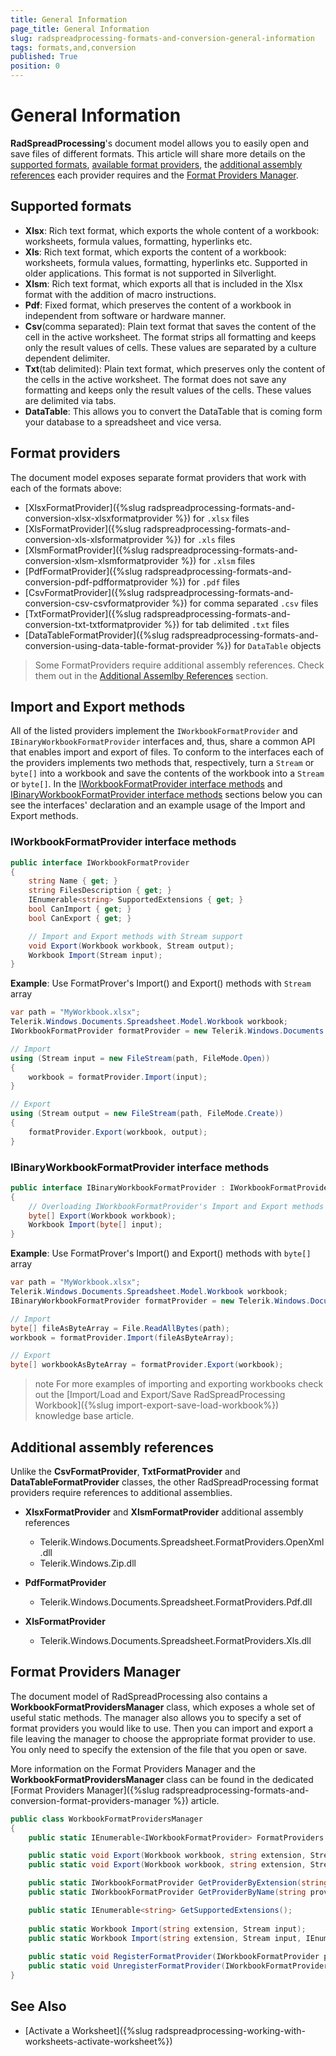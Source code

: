 ```yaml
---
title: General Information
page_title: General Information
slug: radspreadprocessing-formats-and-conversion-general-information
tags: formats,and,conversion
published: True
position: 0
---
```


# General Information

__RadSpreadProcessing__'s document model allows you to easily open and save files of different formats. This article will share more details on the [supported formats](#supported-formats), [available format providers](#format-providers), the [additional assembly references](#additional-assembly-references) each provider requires and the [Format Providers Manager](#format-providers-manager).

## Supported formats      

* __Xlsx__: Rich text format, which exports the whole content of a workbook: worksheets, formula values, formatting, hyperlinks etc.
* __Xls__: Rich text format, which exports the content of a workbook: worksheets, formula values, formatting, hyperlinks etc. Supported in older applications. This format is not supported in Silverlight.
* __Xlsm__: Rich text format, which exports all that is included in the Xlsx format with the addition of macro instructions.
* __Pdf__: Fixed format, which preserves the content of a workbook in independent from software or hardware manner.
* __Csv__(comma separated): Plain text format that saves the content of the cell in the active worksheet. The format strips all formatting and keeps only the result values of cells. These values are separated by a culture dependent delimiter.
* __Txt__(tab delimited): Plain text format, which preserves only the content of the cells in the active worksheet. The format does not save any formatting and keeps only the result values of the cells. These values are delimited via tabs.
* **DataTable**: This allows you to convert the DataTable that is coming form your database to a spreadsheet and vice versa. 


## Format providers​          

The document model exposes separate format providers that work with each of the formats above: 
- [XlsxFormatProvider]({%slug radspreadprocessing-formats-and-conversion-xlsx-xlsxformatprovider %}) for `.xlsx` files
- [XlsFormatProvider]({%slug radspreadprocessing-formats-and-conversion-xls-xlsformatprovider %}) for `.xls` files
- [XlsmFormatProvider]({%slug radspreadprocessing-formats-and-conversion-xlsm-xlsmformatprovider %}) for `.xlsm` files
- [PdfFormatProvider]({%slug radspreadprocessing-formats-and-conversion-pdf-pdfformatprovider %}) for `.pdf` files
- [CsvFormatProvider]({%slug radspreadprocessing-formats-and-conversion-csv-csvformatprovider %}) for comma separated `.csv` files
- [TxtFormatProvider]({%slug radspreadprocessing-formats-and-conversion-txt-txtformatprovider %}) for tab delimited `.txt` files
- [DataTableFormatProvider]({%slug radspreadprocessing-formats-and-conversion-using-data-table-format-provider %}) for `DataTable` objects

> Some FormatProviders require additional assembly references. Check them out in the [Additional Assemlby References](#additional-assembly-references) section.
 
## Import and Export methods

All of the listed providers implement the `IWorkbookFormatProvider` and `IBinaryWorkbookFormatProvider` interfaces and, thus, share a common API that enables import and export of files. To conform to the interfaces each of the providers implements two methods that, respectively, turn a `Stream` or `byte[]` into a workbook and save the contents of the workbook into a `Stream` or `byte[]`. In the [IWorkbookFormatProvider interface methods](#iworkbookformatprovider-interface-methods) and  [IBinaryWorkbookFormatProvider interface methods](#ibinaryworkbookformatprovider-interface-methods) sections below you can see the interfaces' declaration and an example usage of the Import and Export methods.

### IWorkbookFormatProvider interface methods

````C#
public interface IWorkbookFormatProvider
{
    string Name { get; }
    string FilesDescription { get; }
    IEnumerable<string> SupportedExtensions { get; }
    bool CanImport { get; }
    bool CanExport { get; }

    // Import and Export methods with Stream support
    void Export(Workbook workbook, Stream output);
    Workbook Import(Stream input);
}
````

__Example__: Use FormatProver's Import() and Export() methods with `Stream` array 

````C#
var path = "MyWorkbook.xlsx";
Telerik.Windows.Documents.Spreadsheet.Model.Workbook workbook;
IWorkbookFormatProvider formatProvider = new Telerik.Windows.Documents.Spreadsheet.FormatProviders.OpenXml.Xlsx.XlsxFormatProvider();

// Import 
using (Stream input = new FileStream(path, FileMode.Open))
{
    workbook = formatProvider.Import(input);
}

// Export
using (Stream output = new FileStream(path, FileMode.Create))
{
    formatProvider.Export(workbook, output);
}
````


### IBinaryWorkbookFormatProvider interface methods

````C#
public interface IBinaryWorkbookFormatProvider : IWorkbookFormatProvider
{
    // Overloading IWorkbookFormatProvider's Import and Export methods to support byte[]
    byte[] Export(Workbook workbook);
    Workbook Import(byte[] input);
}
````

__Example__: Use FormatProver's Import() and Export() methods with `byte[]` array 

````C#
var path = "MyWorkbook.xlsx";
Telerik.Windows.Documents.Spreadsheet.Model.Workbook workbook;
IBinaryWorkbookFormatProvider formatProvider = new Telerik.Windows.Documents.Spreadsheet.FormatProviders.OpenXml.Xlsx.XlsxFormatProvider();

// Import
byte[] fileAsByteArray = File.ReadAllBytes(path);
workbook = formatProvider.Import(fileAsByteArray);

// Export
byte[] workbookAsByteArray = formatProvider.Export(workbook);
````

>note For more examples of importing and exporting workbooks check out the [Import/Load and Export/Save RadSpreadProcessing Workbook]({%slug import-export-save-load-workbook%}) knowledge base article.

## Additional assembly references

Unlike the __CsvFormatProvider__, __TxtFormatProvider__ and __DataTableFormatProvider__ classes, the other RadSpreadProcessing format providers require references to additional assemblies.

- **XlsxFormatProvider** and **XlsmFormatProvider** additional assembly references
  * Telerik.Windows.Documents.Spreadsheet.FormatProviders.OpenXml.dll
  * Telerik.Windows.Zip.dll

- **PdfFormatProvider**
  * Telerik.Windows.Documents.Spreadsheet.FormatProviders.Pdf.dll

- **XlsFormatProvider**
  * Telerik.Windows.Documents.Spreadsheet.FormatProviders.Xls.dll


## Format Providers Manager

The document model of RadSpreadProcessing also contains a __WorkbookFormatProvidersManager__ class, which exposes a whole set of useful static methods. The manager also allows you to specify a set of format providers you would like to use. Then you can import and export a file leaving the manager to choose the appropriate format provider to use. You only need to specify the extension of the file that you open or save.

More information on the Format Providers Manager and the __WorkbookFormatProvidersManager__ class can be found in the dedicated [Format Providers Manager]({%slug radspreadprocessing-formats-and-conversion-format-providers-manager %}) article.
      
````C#
public class WorkbookFormatProvidersManager
{
    public static IEnumerable<IWorkbookFormatProvider> FormatProviders { get; }

    public static void Export(Workbook workbook, string extension, Stream output);
    public static void Export(Workbook workbook, string extension, Stream output, IEnumerable<IWorkbookFormatProvider> formatProviders);

    public static IWorkbookFormatProvider GetProviderByExtension(string extension);
    public static IWorkbookFormatProvider GetProviderByName(string providerName);

    public static IEnumerable<string> GetSupportedExtensions();
    
    public static Workbook Import(string extension, Stream input);
    public static Workbook Import(string extension, Stream input, IEnumerable<IWorkbookFormatProvider> formatProviders);
    
    public static void RegisterFormatProvider(IWorkbookFormatProvider provider);
    public static void UnregisterFormatProvider(IWorkbookFormatProvider provider);
}
````

## See Also

 * [Activate a Worksheet]({%slug radspreadprocessing-working-with-worksheets-activate-worksheet%})
